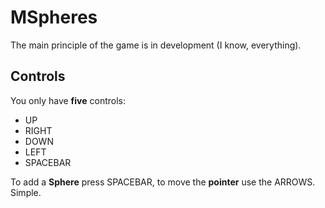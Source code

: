 # MSpheres
The main principle of the game is in development (I know, everything).

## Controls
You only have **five** controls:
* UP
* RIGHT
* DOWN
* LEFT
* SPACEBAR

To add a **Sphere** press SPACEBAR, to move the **pointer** use the ARROWS. Simple.
